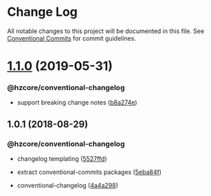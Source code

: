 # Change Log

All notable changes to this project will be documented in this file.
See [Conventional Commits](https://conventionalcommits.org) for commit guidelines.

# [1.1.0](https://github.com/hzdg/hz-core/compare/@hzcore/conventional-changelog@1.0.1...@hzcore/conventional-changelog@1.1.0) (2019-05-31)


### @hzcore/conventional-changelog

* support breaking change notes ([b8a274e](https://github.com/hzdg/hz-core/commit/b8a274e))


## 1.0.1 (2018-08-29)


### @hzcore/conventional-changelog

* changelog templating ([5527ffd](https://github.com/hzdg/hz-core/commit/5527ffd))

* extract conventional-commits packages ([5eba84f](https://github.com/hzdg/hz-core/commit/5eba84f))
* conventional-changelog ([4a4a298](https://github.com/hzdg/hz-core/commit/4a4a298))
